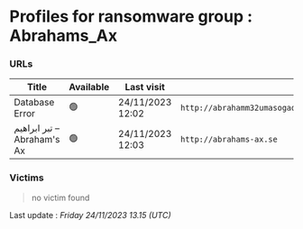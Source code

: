 # Profiles for ransomware group : **Abrahams_Ax**



### URLs
| Title | Available | Last visit | fqdn | Screenshot 
|---|---|---|---|---|
| Database Error | 🟢 | 24/11/2023 12:02 | `http://abrahamm32umasogaqojib3ey2w2nwoafffrguq43tsyke4s3fz3w4yd.onion` | <a href="https://images.ransomware.live/screenshots/abrahamm32umasogaqojib3ey2w2nwoafffrguq43tsyke4s3fz3w4yd-onion.png" target=_blank>📸</a> | 
| تبر ابراهیم – Abraham's Ax | 🟢 | 24/11/2023 12:03 | `http://abrahams-ax.se` | <a href="https://images.ransomware.live/screenshots/abrahams-ax-se.png" target=_blank>📸</a> | 

### Victims

> no victim found




Last update : _Friday 24/11/2023 13.15 (UTC)_
